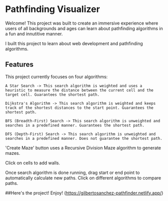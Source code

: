 # Pathfinding Visualizer

Welcome! This project was built to create an immersive experience where users of all backgrounds and ages can learn about pathfinding algorithms in a fun and innutitive manner.

I built this project to learn about web development and pathfinding algorithms.

## Features

This project currently focuses on four algorithms:

    A Star Search -> This search algorithm is weighted and uses a heuristic to measure the distance between the current cell and the target cell. Guarantees the shortest path.

    Dijkstra's Algorithm -> This search algorithm is weighted and keeps track of the shortest distances to the start point. Guarantees the shortest path.

    BFS (Breadth-First) Search -> This search algorithm is unweighted and searches in a predefined manner. Guarantees the shortest path.

    DFS (Depth-First) Search -> This search algorithm is unweighted and searches in a predefined manner. Does not guarantee the shortest path.

'Create Maze' button uses a Recursive Division Maze algorithm to generate mazes.

Click on cells to add walls.

Once search algorithm is done running, drag start or end point to automatically calculate new paths. Click on different algorithms to compare paths.

##Here's the project! Enjoy!
(https://gilbertosanchez-pathfinder.netlify.app/)
